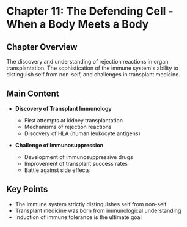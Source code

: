# Chapter 11: The Defending Cell - When a Body Meets a Body

## Chapter Overview
The discovery and understanding of rejection reactions in organ transplantation. The sophistication of the immune system's ability to distinguish self from non-self, and challenges in transplant medicine.

## Main Content
- **Discovery of Transplant Immunology**
  - First attempts at kidney transplantation
  - Mechanisms of rejection reactions
  - Discovery of HLA (human leukocyte antigens)

- **Challenge of Immunosuppression**
  - Development of immunosuppressive drugs
  - Improvement of transplant success rates
  - Battle against side effects

## Key Points
- The immune system strictly distinguishes self from non-self
- Transplant medicine was born from immunological understanding
- Induction of immune tolerance is the ultimate goal